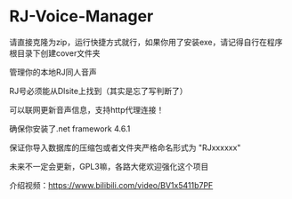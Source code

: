 # RJ-Voice-Manager

请直接克隆为zip，运行快捷方式就行，如果你用了安装exe，请记得自行在程序根目录下创建cover文件夹

管理你的本地RJ同人音声

RJ号必须能从Dlsite上找到（其实是忘了写判断了）

可以联网更新音声信息，支持http代理连接！

确保你安装了.net framework 4.6.1

保证你导入数据库的压缩包或者文件夹严格命名形式为 "RJxxxxxx"

未来不一定会更新，GPL3嘛，各路大佬欢迎强化这个项目

介绍视频：https://www.bilibili.com/video/BV1x5411b7PF
